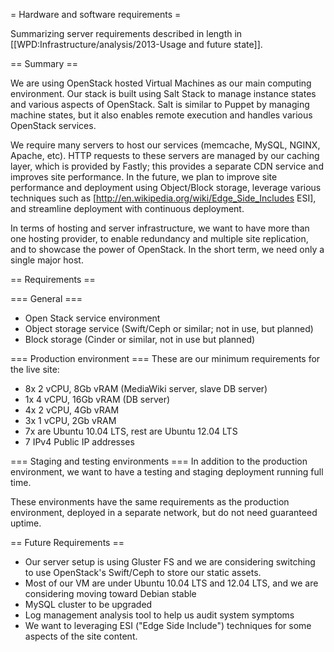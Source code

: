 = Hardware and software requirements =

Summarizing server requirements described in length in [[WPD:Infrastructure/analysis/2013-Usage and future state]].

== Summary ==

We are using OpenStack hosted Virtual Machines as our main computing environment. Our stack is built using Salt Stack to manage instance states and various aspects of OpenStack. Salt is similar to Puppet by managing machine states, but it also enables remote execution and handles various OpenStack services. 

We require many servers to host our services (memcache, MySQL, NGINX, Apache, etc). HTTP requests to these servers are managed by our caching layer, which is provided by Fastly; this provides a separate CDN service and improves site performance. In the future, we plan to improve site performance and deployment using Object/Block storage, leverage various techniques such as [http://en.wikipedia.org/wiki/Edge_Side_Includes ESI], and streamline deployment with continuous deployment.

In terms of hosting and server infrastructure, we want to have more than one hosting provider, to enable redundancy and multiple site replication, and to showcase the power of OpenStack. In the short term, we need only a single major host.

== Requirements ==

=== General ===
* Open Stack service environment
* Object storage service (Swift/Ceph or similar; not in use, but planned)
* Block storage (Cinder or similar, not in use but planned)

=== Production environment ===
These are our minimum requirements for the live site:

* 8x 2 vCPU, 8Gb vRAM (MediaWiki server, slave DB server)
* 1x 4 vCPU, 16Gb vRAM (DB server)
* 4x 2 vCPU, 4Gb vRAM
* 3x 1 vCPU, 2Gb vRAM
* 7x are Ubuntu 10.04 LTS, rest are Ubuntu 12.04 LTS
* 7 IPv4 Public IP addresses

=== Staging and testing environments ===
In addition to the production environment, we want to have a testing and staging deployment running full time.

These environments have the same requirements as the production environment,  deployed in a separate network, but do not need guaranteed uptime.

== Future Requirements ==
* Our server setup is using Gluster FS and we are considering switching to use OpenStack's Swift/Ceph to store our static assets.
* Most of our VM are under Ubuntu 10.04 LTS and 12.04 LTS, and we are considering moving toward Debian stable
* MySQL cluster to be upgraded
* Log management analysis tool to help us audit system symptoms
* We want to leveraging ESI ("Edge Side Include") techniques for some aspects of the site content.